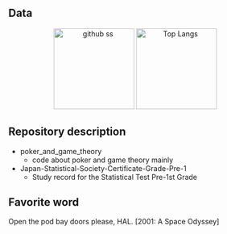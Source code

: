 ## Data

<p align="center">    
   <img alt="github ss" height="160px" src="http://github-readme-streak-stats.herokuapp.com?user=yu5uke-1024&theme=tokyonight" />
  <img alt="Top Langs" height="160px" src="https://github-readme-stats.vercel.app/api/top-langs/?username=yu5uke-1024&show_icons=true&theme=tokyonight&hide=jupyter%20notebook" />
</p>

## Repository description
- poker_and_game_theory
   - code about poker and game theory mainly
- Japan-Statistical-Society-Certificate-Grade-Pre-1
   -  Study record for the Statistical Test Pre-1st Grade

## Favorite word

Open the pod bay doors please, HAL. [2001: A Space Odyssey]
